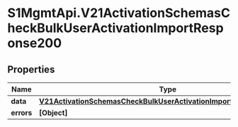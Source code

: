# S1MgmtApi.V21ActivationSchemasCheckBulkUserActivationImportResponse200

## Properties
Name | Type | Description | Notes
------------ | ------------- | ------------- | -------------
**data** | [**V21ActivationSchemasCheckBulkUserActivationImportResponse200Data**](V21ActivationSchemasCheckBulkUserActivationImportResponse200Data.md) |  | [optional] 
**errors** | **[Object]** | Errors | [optional] 


